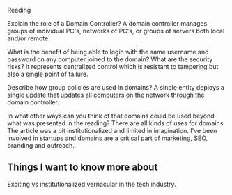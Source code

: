 Reading

Explain the role of a Domain Controller?
A domain controller manages groups of individual PC's, networks of PC's, or groups of servers both local and/or remote.

What is the benefit of being able to login with the same username and password on any computer joined to the domain? What are the security risks?
It represents centralized control which is resistant to tampering but also a single point of failure.

Describe how group policies are used in domains?
A single entity deploys a single update that updates all computers on the network through the domain controller.

In what other ways can you think of that domains could be used beyond what was presented in the reading?
There are all kinds of uses for domains.  The article was a bit institutionalized and limited in imagination.  I've been involved in startups and domains are a critical part of marketing, SEO, branding and outreach.

## Things I want to know more about
Exciting vs institutionalized vernacular in the tech industry.
